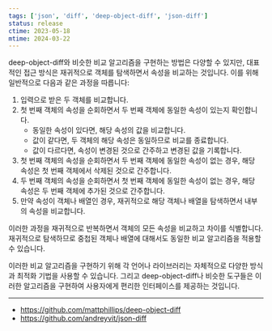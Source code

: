 ```yaml
---
tags: ['json', 'diff', 'deep-object-diff', 'json-diff']
status: release
ctime: 2023-05-18
mtime: 2024-03-22
---
```


deep-object-diff와 비슷한 비교 알고리즘을 구현하는 방법은 다양할 수 있지만, 대표적인 접근 방식은 재귀적으로 객체를 탐색하면서 속성을 비교하는 것입니다. 이를 위해 일반적으로 다음과 같은 과정을 따릅니다:

1. 입력으로 받은 두 객체를 비교합니다.
2. 첫 번째 객체의 속성을 순회하면서 두 번째 객체에 동일한 속성이 있는지 확인합니다.
    * 동일한 속성이 있다면, 해당 속성의 값을 비교합니다.
    * 값이 같다면, 두 객체의 해당 속성은 동일하므로 비교를 종료합니다.
    * 값이 다르다면, 속성이 변경된 것으로 간주하고 변경된 값을 기록합니다.
3. 첫 번째 객체의 속성을 순회하면서 두 번째 객체에 동일한 속성이 없는 경우, 해당 속성은 첫 번째 객체에서 삭제된 것으로 간주합니다.
4. 두 번째 객체의 속성을 순회하면서 첫 번째 객체에 동일한 속성이 없는 경우, 해당 속성은 두 번째 객체에 추가된 것으로 간주합니다.
5. 만약 속성이 객체나 배열인 경우, 재귀적으로 해당 객체나 배열을 탐색하면서 내부의 속성을 비교합니다.

이러한 과정을 재귀적으로 반복하면서 객체의 모든 속성을 비교하고 차이를 식별합니다. 재귀적으로 탐색하므로 중첩된 객체나 배열에 대해서도 동일한 비교 알고리즘을 적용할 수 있습니다.

이러한 비교 알고리즘을 구현하기 위해 각 언어나 라이브러리는 자체적으로 다양한 방식과 최적화 기법을 사용할 수 있습니다. 그리고 deep-object-diff나 비슷한 도구들은 이러한 알고리즘을 구현하여 사용자에게 편리한 인터페이스를 제공하는 것입니다.

---

- https://github.com/mattphillips/deep-object-diff
- https://github.com/andreyvit/json-diff
